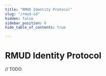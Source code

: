 ```yaml
---
title: "RMUD Identity Protocol"
slug: "/rmud-id"
hidden: false
sidebar_position: 0
hide_table_of_contents: true

---
```


# RMUD Identity Protocol

// TODO.